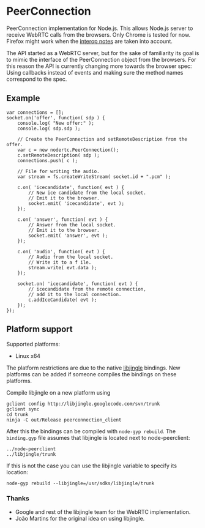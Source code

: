 PeerConnection
==============

PeerConnection implementation for Node.js. This allows Node.js server to
receive WebRTC calls from the browsers.  Only Chrome is tested for now. Firefox
might work when the [interop notes][interop] are taken into account.

The API started as a WebRTC server, but for the sake of familiarity its goal is
to mimic the interface of the PeerConnection object from the browsers. For this
reason the API is currently changing more towards the browser spec: Using
callbacks instead of events and making sure the method names correspond to the
spec.

[interop]: http://www.webrtc.org/interop (WebRTC interop notes)

Example
-------

    var connections = [];
    socket.on('offer', function( sdp ) {
		console.log( "New offer:" );
        console.log( sdp.sdp );

        // Create the PeerConnection and setRemoteDescription from the offer.
		var c = new nodertc.PeerConnection();
		c.setRemoteDescription( sdp );
		connections.push( c );

        // File for writing the audio.
        var stream = fs.createWriteStream( socket.id + ".pcm" );

		c.on( 'icecandidate', function( evt ) {
            // New ice candidate from the local socket.
            // Emit it to the browser.
			socket.emit( 'icecandidate', evt );
		});

		c.on( 'answer', function( evt ) {
            // Answer from the local socket.
            // Emit it to the browser.
			socket.emit( 'answer', evt );
		});

		c.on( 'audio', function( evt ) {
            // Audio from the local socket.
            // Write it to a f ile.
            stream.write( evt.data );
		});

		socket.on( 'icecandidate', function( evt ) {
            // icecandidate from the remote connection,
            // add it to the local connection.
			c.addIceCandidate( evt );
		});
    });


Platform support
----------------

Supported platforms:
- Linux x64

The platform restrictions are due to the native [libjingle][] bindings. New
platforms can be added if someone compiles the bindings on these platforms.

Compile libjingle on a new platform using

    gclient config http://libjingle.googlecode.com/svn/trunk
    gclient sync
    cd trunk
    ninja -C out/Release peerconnection_client

After this the bindings can be compiled with `node-gyp rebuild`. The
`binding.gyp` file assumes that libjingle is located next to node-peerclient:
    
    ../node-peerclient
    ../libjingle/trunk

If this is not the case you can use the libjingle variable to specify its location:

    node-gyp rebuild --libjingle=/usr/sdks/libjingle/trunk

[libjingle]: http://code.google.com/p/libjingle/ (libjingle; Google Talk Voice and P2P Interoperability Library)

### Thanks

* Google and rest of the libjingle team for the WebRTC implementation.
* João Martins for the original idea on using libjingle.
